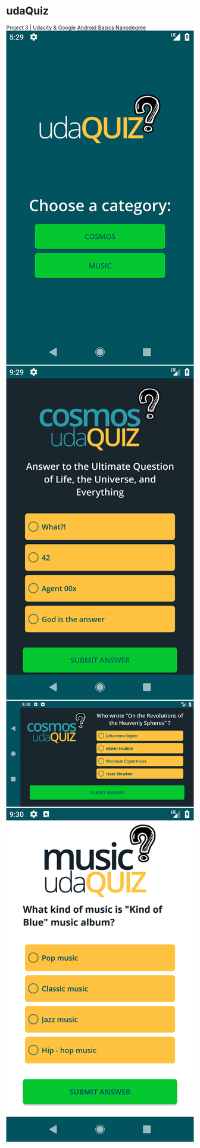 # udaQuiz
 Project 3 | Udacity &amp; Google [Android Basics Nanodegree](https://eu.udacity.com/course/android-basics-nanodegree-by-google--nd803)
![Alt text](/screenshots/screenshot_1.png?raw=true "UdaQuiz - screenshot 1")
![Alt text](/screenshots/screenshot_2.png?raw=true "UdaQuiz - screenshot 2")
![Alt text](/screenshots/screenshot_3.png?raw=true "UdaQuiz - screenshot 3")
![Alt text](/screenshots/screenshot_4.png?raw=true "UdaQuiz - screenshot 4")
